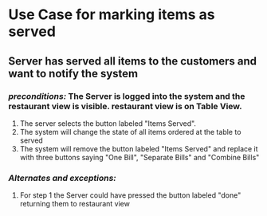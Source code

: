 # Use Case for marking items as served
## Server has served all items to the customers and want to notify the system
### *preconditions:* The Server is logged into the system and the restaurant view is visible. restaurant view is on Table View.
1. The server selects the button labeled "Items Served".
2. The system will change the state of all items ordered at the table to served
3. The system will remove the button labeled "Items Served" and replace it with three buttons saying "One Bill", "Separate Bills" and "Combine Bills"

### *Alternates and exceptions:*
1. For step 1 the Server could have pressed the button labeled "done" returning them to restaurant view